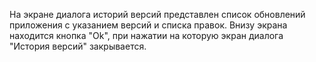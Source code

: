 На экране диалога историй версий представлен список обновлений приложения с указанием версий и списка правок.
Внизу экрана находится кнопка "Ok", при нажатии на которую экран диалога "История версий" закрывается.